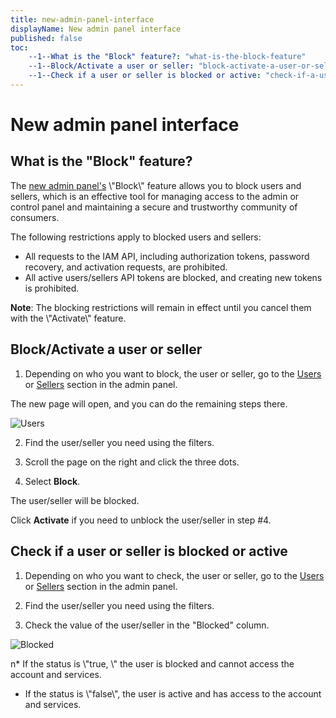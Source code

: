 ```yaml
---
title: new-admin-panel-interface
displayName: New admin panel interface
published: false
toc:
    --1--What is the "Block" feature?: "what-is-the-block-feature"
    --1--Block/Activate a user or seller: "block-activate-a-user-or-seller"
    --1--Check if a user or seller is blocked or active: "check-if-a-user-or-seller-is-blocked-or-active"
---
```


# New admin panel interface

What is the "Block" feature?
--------------------------------

The [new admin panel's](\"https://admin-platform.gcore.top/\") \\"Block\\" feature allows you to block users and sellers, which is an effective tool for managing access to the admin or control panel and maintaining a secure and trustworthy community of consumers.

The following restrictions apply to blocked users and sellers:

*   All requests to the IAM API, including authorization tokens, password recovery, and activation requests, are prohibited.
*   All active users/sellers API tokens are blocked, and creating new tokens is prohibited.

**Note**: The blocking restrictions will remain in effect until you cancel them with the \\"Activate\\" feature.

Block/Activate a user or seller
-------------------------------

1. Depending on who you want to block, the user or seller, go to the [Users](\"https://admin-platform.gcore.top/users\") or [Sellers](\"https://admin-platform.gcore.top/sellers\") section in the admin panel.

The new page will open, and you can do the remaining steps there.

![Users](\"https://reseller.support.gcore.com/hc/article_attachments/13503542071057\")

2. Find the user/seller you need using the filters.

3. Scroll the page on the right and click the three dots.

4. Select **Block**.

The user/seller will be blocked.

Click **Activate** if you need to unblock the user/seller in step #4.


Check if a user or seller is blocked or active
----------------------------------------------

1. Depending on who you want to check, the user or seller, go to the [Users](\"https://admin-platform.gcore.top/users\") or [Sellers](\"https://admin-platform.gcore.top/sellers\") section in the admin panel.

2. Find the user/seller you need using the filters.

3. Check the value of the user/seller in the "Blocked" column.

![Blocked](\"https://reseller.support.gcore.com/hc/article_attachments/13503685564305\")


n*   If the status is \\"true, \\" the user is blocked and cannot access the account and services.
*   If the status is \\"false\\", the user is active and has access to the account and services.

